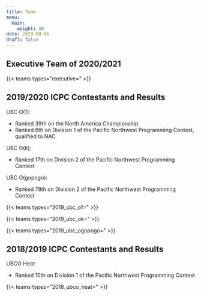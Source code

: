```yaml
---
title: Team
menu:
  main:
    weight: 50
date: 2020-09-06
draft: false
---
```


## Executive Team of 2020/2021

<!-- ... -->

{{< teams types="executive=" >}}

<!-- ... -->

## 2019/2020 ICPC Contestants and Results

UBC O(1):
- Ranked 39th on the North America Championship
- Ranked 6th on Division 1 of the Pacific Northwest Programming Contest, qualified to NAC

UBC O(k):
- Ranked 17th on Division 2 of the Pacific Northwest Programming Contest

UBC O(gopogo):
- Ranked 78th on Division 2 of the Pacific Northwest Programming Contest

{{< teams types="2019_ubc_o1=" >}}

{{< teams types="2019_ubc_ok=" >}}

{{< teams types="2019_ubc_ogopogo=" >}}

## 2018/2019 ICPC Contestants and Results 

UBCO Heat:
- Ranked 10th on Division 1 of the Pacific Northwest Programming Contest

{{< teams types="2018_ubco_heat=" >}}